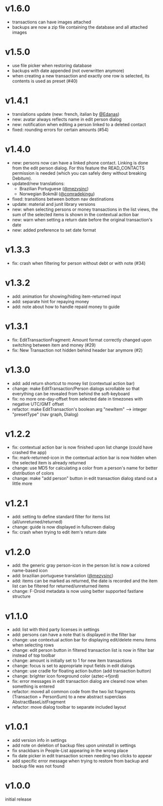 # v1.6.0
- transactions can have images attached
- backups are now a zip file containing the database and all attached images

# v1.5.0
- use file picker when restoring database
- backups with date appended (not overwritten anymore)
- when creating a new transaction and exactly one row is selected, its contents is used as preset (#40)

# v1.4.1
- translations update (new: french, italian by [@Edanas](https://hosted.weblate.org/user/Edanas/))
- new: avatar always reflects name in edit person dialog
- new: notification when editing a person linked to a deleted contact
- fixed: rounding errors for certain amounts (#54)

# v1.4.0
- new: persons now can have a linked phone contact. Linking is done from the edit person dialog. For this feature the READ_CONTACTS permission is needed (which you can safely deny without breaking Debitum).
- updated/new translations:
  - Brazilian Portuguese ([@mezysinc](https://github.com/mezysinc))
  - Norwegian Bokmål ([@comradekingu](https://github.com/comradekingu))
- fixed: transitions between bottom nav destinations
- update: material and junit library versions
- new: when selecting persons or money transactions in the list views, the sum of the selected items is shown in the contextual action bar
- new: warn when setting a return date before the original transaction's date
- new: added preference to set date format

# v1.3.3
- fix: crash when filtering for person without debt or with note (#34)

# v1.3.2
- add: animation for showing/hiding item-returned input
- add: separate hint for repaying money
- add: note about how to handle repaid money to guide 

# v1.3.1
- fix: EditTransactionFragment: Amount format correctly changed upon switching between item and money (#29)
- fix: New Transaction not hidden behind header bar anymore (#2)

# v1.3.0
- add: add return shortcut to money list (contextual action bar)
- change: make EditTransaction/Person dialogs scrollable so that everything can be revealed from behind the soft-keyboard
- fix: no more one-day-offset from selected date in timezones with negative UTC/GMT offset
- refactor: make EditTransaction's boolean arg "newItem" -->  integer "presetType" (nav graph, Dialog)

# v1.2.2
- fix: contextual action bar is now finished upon list change (could have crashed the app)
- fix: mark-returned-icon in the contextual action bar is now hidden when the selected item is already returned
- change: use MD5 for calculating a color from a person's name for better distribution of colors
- change: make "add person" button in edit transaction dialog stand out a little more

# v1.2.1
- add: setting to define standard filter for items list (all/unreturned/returned)
- change: guide is now displayed in fullscreen dialog
- fix: crash when trying to edit item's return date

# v1.2.0
- add: the generic gray person-icon in the person list is now a colored name-based icon
- add: brazilian portuguese translation ([@mezysinc](https://github.com/mezysinc))
- add: items can be marked as returned, the date is recorded and the item list can be filtered for returned/unreturned items 
- change: F-Droid metadata is now using better supported fastlane structure

# v1.1.0
- add: list with third party licenses in settings
- add: persons can have a note that is displayed in the filter bar
- change: use contextual action bar for displaying edit/delete menu items when selecting rows
- change: edit person button in filtered transaction list is now in filter bar instead of top toolbar
- change: amount is initially set to 1 for new item transactions
- change: focus is set to appropriate input fields in edit dialogs
- change: use cradle for floating action button (add transaction button)
- change: brighter icon foreground color (aztec->fjord)
- fix: error messages in edit transaction dialog are cleared now when something is entered
- refactor: moved all common code from the two list fragments (Transaction + PersonSum) to a new abstract superclass AbstractBaseListFragment
- refactor: move dialog toolbar to separate included layout

# v1.0.1
- add version info in settings
- add note on deletion of backup files upon uninstall in settings
- fix snackbars in People-List appearing in the wrong place
- fix date picker in edit transaction screen needing two clicks to appear
- add specific error message when trying to restore from backup and backup file was not found

# v1.0.0
initial release
